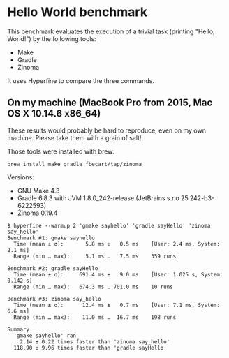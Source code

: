 # Hello World benchmark

This benchmark evaluates the execution of a trivial task (printing "Hello, World!") by the following tools:

- Make
- Gradle
- Žinoma

It uses Hyperfine to compare the three commands.

## On my machine (MacBook Pro from 2015, Mac OS X 10.14.6 x86_64)

These results would probably be hard to reproduce, even on my own machine. Please take them with a grain of salt!

Those tools were installed with brew:

```shell script
brew install make gradle fbecart/tap/zinoma
```

Versions:

- GNU Make 4.3
- Gradle 6.8.3 with JVM 1.8.0_242-release (JetBrains s.r.o 25.242-b3-6222593)
- Žinoma 0.19.4

```shell script
$ hyperfine --warmup 2 'gmake sayhello' 'gradle sayHello' 'zinoma say_hello'
Benchmark #1: gmake sayhello
  Time (mean ± σ):       5.8 ms ±   0.5 ms    [User: 2.4 ms, System: 2.1 ms]
  Range (min … max):     5.1 ms …   7.5 ms    359 runs

Benchmark #2: gradle sayHello
  Time (mean ± σ):     691.4 ms ±   9.0 ms    [User: 1.025 s, System: 0.142 s]
  Range (min … max):   674.3 ms … 701.0 ms    10 runs

Benchmark #3: zinoma say_hello
  Time (mean ± σ):      12.4 ms ±   0.7 ms    [User: 7.1 ms, System: 6.6 ms]
  Range (min … max):    11.0 ms …  16.7 ms    198 runs

Summary
  'gmake sayhello' ran
    2.14 ± 0.22 times faster than 'zinoma say_hello'
  118.90 ± 9.96 times faster than 'gradle sayHello'
```
